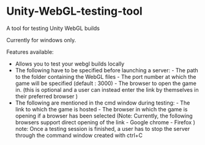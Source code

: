 # Unity-WebGL-testing-tool
A tool for testing Unity WebGL builds 

Currently for windows only. 

Features available:
   - Allows you to test your webgl builds locally   
   - The following have to be specified before launching a server:
         - The path to the folder containing the WebGL files
         - The port number at which the game will be specified (default : 3000)
         - The browser to open the game in. 
           (this is optional and a user can instead enter the link by themselves in their preferred browser )
   - The following are mentioned in the cmd window during testing:
         - The link to which the game is hosted
         - The browser in which the game is opening if a browser has been selected
            (Note:
              Currently, the following browsers support direct opening of the link
               - Google chrome
               - Firefox
            )
note:
   Once a testing session is finished, a user has to stop the server through the command window created with ctrl+C
